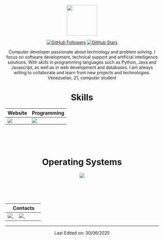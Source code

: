 <div align="Center">
<img width="100" src="https://github.com/user-attachments/assets/fae54e71-c962-4868-ad16-f727a0593d00" />

<div align="center">



[![GitHub Followers](https://img.shields.io/github/followers/CtorW?label=Follow&style=social)](https://github.com/CtorW)
[![GitHub Stars](https://img.shields.io/github/stars/CtorW?style=social)](https://github.com/CtorW)
</div>


Computer developer passionate about technology and problem solving. I focus on software development, technical support and artificial intelligence solutions. With skills in programming languages ​​such as Python, Java and Javascript, as well as in web development and databases. I am always willing to collaborate and learn from new projects and technologies. Venezuelan, 21, computer student


<div align="Center">
<h1>Skills</h1>
</div>

<div align="Center">

| Website | Programming |
| ------------- | ------------- |
| <img src="https://skillicons.dev/icons?i=html,css,js,py,react,angular,tailwind"/> | <img src="https://skillicons.dev/icons?i=vscode,sublime,github"/> |

</div>

<br>
<br>
<br>

<div align="Center">
<h1>Operating Systems</h1>

<img src="https://skillicons.dev/icons?i=windows,linux"/>

</div>

<br>
<br>



<br>
<br>

<div align="Center">

|‎ ‎ ‎ ‎ Contacts‎ ‎ ‎ ‎ |
| ----------|
| <a href="gownman2004@gmail.com"> <img src="https://skillicons.dev/icons?i=gmail"/> </a> ‎ ‎ ‎ ‎  <a href="https://instagram.com/xir.rence"> <img src="https://skillicons.dev/icons?i=instagram"/> </a> ‎ ‎ ‎ ‎  <a href="[https://www.instagram.com/amorgermcristo/](https://discord.com/users/729473858179956859)">|

</div>

------


Last Edited on: 30/06/2025
